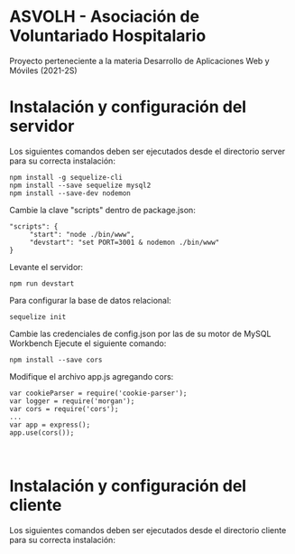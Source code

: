 # ASVOLH - Asociación de Voluntariado Hospitalario

Proyecto perteneciente a la materia Desarrollo de Aplicaciones Web y Móviles (2021-2S)

# Instalación y configuración del servidor
Los siguientes comandos deben ser ejecutados desde el directorio server para su correcta instalación:
```
npm install -g sequelize-cli
npm install --save sequelize mysql2
npm install --save-dev nodemon
```
Cambie la clave "scripts" dentro de package.json:
```
"scripts": {
     "start": "node ./bin/www",
     "devstart": "set PORT=3001 & nodemon ./bin/www"
}
```
Levante el servidor:
```
npm run devstart
```

Para configurar la base de datos relacional:
```
sequelize init
```
Cambie las credenciales de config.json por las de su motor de MySQL Workbench
Ejecute el siguiente comando:
```
npm install --save cors
```
Modifique el archivo app.js agregando cors:
```
var cookieParser = require('cookie-parser');
var logger = require('morgan');
var cors = require('cors');
...
var app = express();
app.use(cors());
```

<br>

# Instalación y configuración del cliente
Los siguientes comandos deben ser ejecutados desde el directorio cliente para su correcta instalación:
